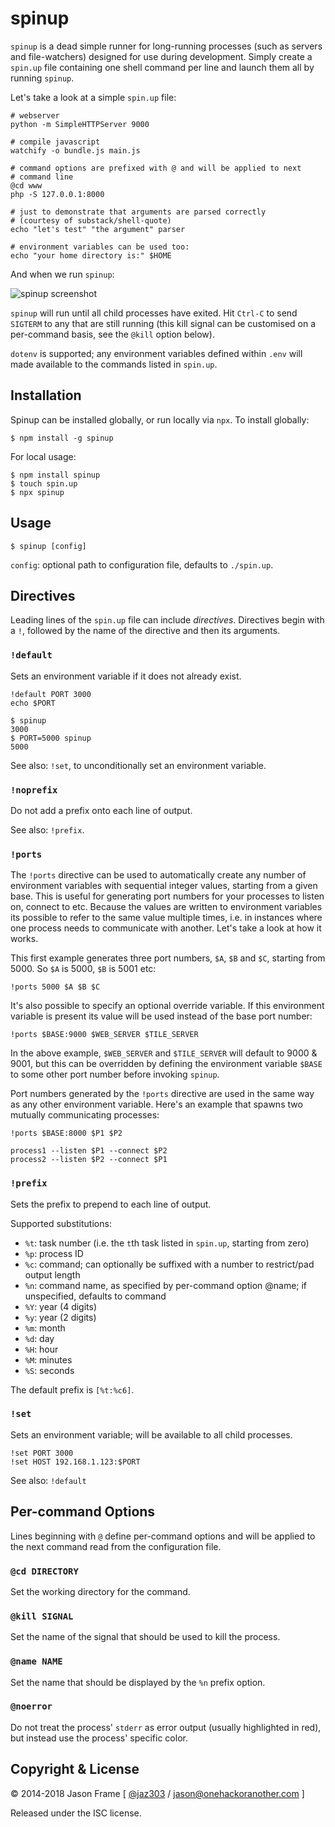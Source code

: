# spinup

`spinup` is a dead simple runner for long-running processes (such as servers and file-watchers) designed for use during development. Simply create a `spin.up` file containing one shell command per line and launch them all by running `spinup`.

Let's take a look at a simple `spin.up` file:

    # webserver
    python -m SimpleHTTPServer 9000

    # compile javascript
    watchify -o bundle.js main.js

    # command options are prefixed with @ and will be applied to next
    # command line
    @cd www
    php -S 127.0.0.1:8000

    # just to demonstrate that arguments are parsed correctly
    # (courtesy of substack/shell-quote)
    echo "let's test" "the argument" parser

    # environment variables can be used too:
    echo "your home directory is:" $HOME

And when we run `spinup`:

![spinup screenshot](https://raw.githubusercontent.com/jaz303/spinup/master/screenshot.png)

`spinup` will run until all child processes have exited. Hit `Ctrl-C` to send `SIGTERM` to any that are still running (this kill signal can be customised on a per-command basis, see the `@kill` option below).

`dotenv` is supported; any environment variables defined within `.env` will made available to the commands listed in `spin.up`.

## Installation

Spinup can be installed globally, or run locally via `npx`. To install globally:

```shell
$ npm install -g spinup
```

For local usage:

```shell
$ npm install spinup
$ touch spin.up
$ npx spinup
```


## Usage

```shell
$ spinup [config]
```

`config`: optional path to configuration file, defaults to `./spin.up`.

## Directives

Leading lines of the `spin.up` file can include _directives_. Directives begin with a `!`, followed by the name of the directive and then its arguments.

### `!default`

Sets an environment variable if it does not already exist.

```
!default PORT 3000
echo $PORT
```

```shell
$ spinup
3000
$ PORT=5000 spinup
5000
```

See also: `!set`, to unconditionally set an environment variable.

### `!noprefix`

Do not add a prefix onto each line of output.

See also: `!prefix`.

### `!ports`

The `!ports` directive can be used to automatically create any number of environment variables with sequential integer values, starting from a given base. This is useful for generating port numbers for your processes to listen on, connect to etc. Because the values are written to environment variables its possible to refer to the same value multiple times, i.e. in instances where one process needs to communicate with another. Let's take a look at how it works.

This first example generates three port numbers, `$A`, `$B` and `$C`, starting from 5000. So `$A` is 5000, `$B` is 5001 etc:

```
!ports 5000 $A $B $C
```

It's also possible to specify an optional override variable. If this environment variable is present its value will be used instead of the base port number:

```
!ports $BASE:9000 $WEB_SERVER $TILE_SERVER
```

In the above example, `$WEB_SERVER` and `$TILE_SERVER` will default to 9000 &amp; 9001, but this can be overridden by defining the environment variable `$BASE` to some other port number before invoking `spinup`.

Port numbers generated by the `!ports` directive are used in the same way as any other environment variable. Here's an example that spawns two mutually communicating processes:

```
!ports $BASE:8000 $P1 $P2

process1 --listen $P1 --connect $P2
process2 --listen $P2 --connect $P1
```

### `!prefix`

Sets the prefix to prepend to each line of output.

Supported substitutions:

  * `%t`: task number (i.e. the `t`th task listed in `spin.up`, starting from zero)
  * `%p`: process ID
  * `%c`: command; can optionally be suffixed with a number to restrict/pad output length
  * `%n`: command name, as specified by per-command option @name; if unspecified, defaults to command
  * `%Y`: year (4 digits)
  * `%y`: year (2 digits)
  * `%m`: month
  * `%d`: day
  * `%H`: hour
  * `%M`: minutes
  * `%S`: seconds

The default prefix is `[%t:%c6]`.

### `!set`

Sets an environment variable; will be available to all child processes.

```
!set PORT 3000
!set HOST 192.168.1.123:$PORT
```

See also: `!default`

## Per-command Options

Lines beginning with `@` define per-command options and will be applied to the next command read from the configuration file.

### `@cd DIRECTORY`

Set the working directory for the command.

### `@kill SIGNAL`

Set the name of the signal that should be used to kill the process.

### `@name NAME`

Set the name that should be displayed by the `%n` prefix option.

### `@noerror`

Do not treat the process' `stderr` as error output (usually highlighted in red), but instead use the process' specific color.




## Copyright &amp; License

&copy; 2014-2018 Jason Frame [ [@jaz303](http://twitter.com/jaz303) / [jason@onehackoranother.com](mailto:jason@onehackoranother.com) ]

Released under the ISC license.
